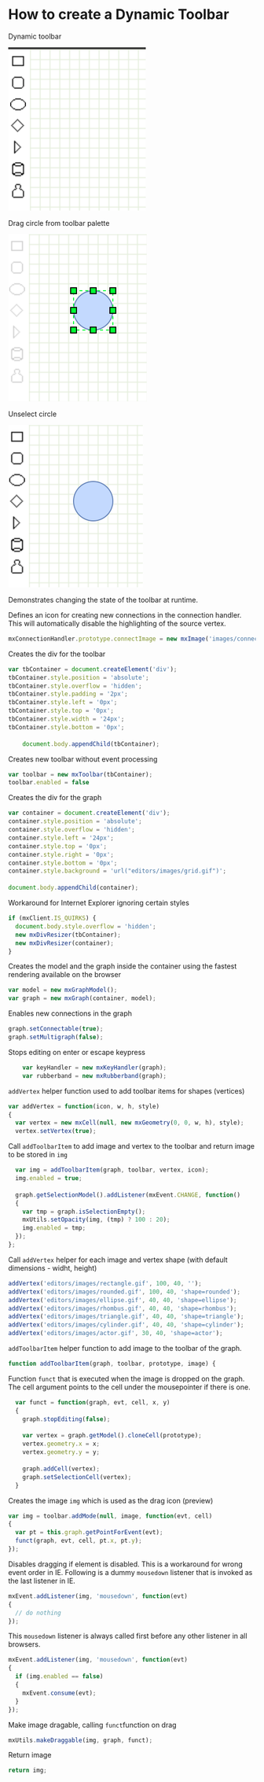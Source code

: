 # How to create a Dynamic Toolbar

Dynamic toolbar

![Dynamic toolbar](../images/examples/dynamic-toolbar/dynamic-toolbar-1.png "Dynamic toolbar")

Drag circle from toolbar palette

![Drag circle](../images/examples/dynamic-toolbar/dynamic-toolbar-2.png "Drag circle")


Unselect circle

![Unselect circle](../images/examples/dynamic-toolbar/dynamic-toolbar-3.png "Unselect circle")


Demonstrates changing the state of the toolbar at runtime.

Defines an icon for creating new connections in the connection handler.
This will automatically disable the highlighting of the source vertex.

```js
mxConnectionHandler.prototype.connectImage = new mxImage('images/connector.gif', 16, 16);
```

Creates the div for the toolbar

```js
var tbContainer = document.createElement('div');
tbContainer.style.position = 'absolute';
tbContainer.style.overflow = 'hidden';
tbContainer.style.padding = '2px';
tbContainer.style.left = '0px';
tbContainer.style.top = '0px';
tbContainer.style.width = '24px';
tbContainer.style.bottom = '0px';
    
    document.body.appendChild(tbContainer);
```

Creates new toolbar without event processing

```js
var toolbar = new mxToolbar(tbContainer);
toolbar.enabled = false
```

Creates the div for the graph

```js
var container = document.createElement('div');
container.style.position = 'absolute';
container.style.overflow = 'hidden';
container.style.left = '24px';
container.style.top = '0px';
container.style.right = '0px';
container.style.bottom = '0px';
container.style.background = 'url("editors/images/grid.gif")';

document.body.appendChild(container);
```

Workaround for Internet Explorer ignoring certain styles

```js
if (mxClient.IS_QUIRKS) {
  document.body.style.overflow = 'hidden';
  new mxDivResizer(tbContainer);
  new mxDivResizer(container);
}
```

Creates the model and the graph inside the container using the fastest rendering available on the browser

```js
var model = new mxGraphModel();
var graph = new mxGraph(container, model);
```

Enables new connections in the graph

```js
graph.setConnectable(true);
graph.setMultigraph(false);
```

Stops editing on enter or escape keypress

```js
    var keyHandler = new mxKeyHandler(graph);
    var rubberband = new mxRubberband(graph);
```

`addVertex` helper function used to add toolbar items for shapes (vertices)

```js
var addVertex = function(icon, w, h, style)
{
  var vertex = new mxCell(null, new mxGeometry(0, 0, w, h), style);
  vertex.setVertex(true);
```

Call `addToolbarItem` to add image and vertex to the toolbar and return image to be stored in `img`

```js
  var img = addToolbarItem(graph, toolbar, vertex, icon);
  img.enabled = true;
  
  graph.getSelectionModel().addListener(mxEvent.CHANGE, function()
  {
    var tmp = graph.isSelectionEmpty();
    mxUtils.setOpacity(img, (tmp) ? 100 : 20);
    img.enabled = tmp;
  });
};
```

Call `addVertex` helper for each image and vertex shape (with default dimensions - widht, height)

```js
addVertex('editors/images/rectangle.gif', 100, 40, '');
addVertex('editors/images/rounded.gif', 100, 40, 'shape=rounded');
addVertex('editors/images/ellipse.gif', 40, 40, 'shape=ellipse');
addVertex('editors/images/rhombus.gif', 40, 40, 'shape=rhombus');
addVertex('editors/images/triangle.gif', 40, 40, 'shape=triangle');
addVertex('editors/images/cylinder.gif', 40, 40, 'shape=cylinder');
addVertex('editors/images/actor.gif', 30, 40, 'shape=actor');
```

`addToolbarItem` helper function to add image to the toolbar of the graph.

```js
function addToolbarItem(graph, toolbar, prototype, image) {
```

Function `funct` that is executed when the image is dropped on the graph.
The cell argument points to the cell under the mousepointer if there is one.

```js
  var funct = function(graph, evt, cell, x, y)
  {
    graph.stopEditing(false);

    var vertex = graph.getModel().cloneCell(prototype);
    vertex.geometry.x = x;
    vertex.geometry.y = y;

    graph.addCell(vertex);
    graph.setSelectionCell(vertex);
  }
```

Creates the image `img` which is used as the drag icon (preview)
  
```js
var img = toolbar.addMode(null, image, function(evt, cell)
{
  var pt = this.graph.getPointForEvent(evt);
  funct(graph, evt, cell, pt.x, pt.y);
});
```

Disables dragging if element is disabled. This is a workaround for wrong event order in IE. 
Following is a dummy `mousedown` listener that is invoked as the last listener in IE.

```js
mxEvent.addListener(img, 'mousedown', function(evt)
{
  // do nothing
});
```

This `mousedown` listener is always called first before any other listener in all browsers.

```js
mxEvent.addListener(img, 'mousedown', function(evt)
{
  if (img.enabled == false)
  {
    mxEvent.consume(evt);
  }
});
```

Make image dragable, calling `funct`function on drag

```js
mxUtils.makeDraggable(img, graph, funct);
```

Return image

```js
return img;
```
